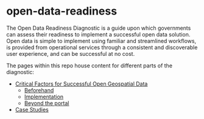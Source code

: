# open-data-readiness

The Open Data Readiness Diagnostic is a guide upon which governments can assess their readiness to implement a successful open data solution. Open data is simple to implement using familiar and streamlined workflows, is provided from operational services through a consistent and discoverable user experience, and can be successful at no cost.

The pages within this repo house content for different parts of the diagnostic: 
* [Critical Factors for Successful Open Geospatial Data](https://github.com/ArcGIS/open-data-readiness/tree/master/success-factors)
  * [Beforehand](https://github.com/ArcGIS/open-data-readiness/blob/master/success-factors/beforehand.md)
  * [Implementation](https://github.com/ArcGIS/open-data-readiness/blob/master/success-factors/implementation.md)
  * [Beyond the portal](https://github.com/ArcGIS/open-data-readiness/blob/master/success-factors/beyond.md)
* [Case Studies](https://github.com/ArcGIS/open-data-readiness/blob/master/case-studies.md)
